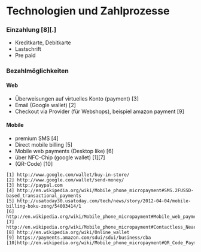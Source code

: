 Technologien und Zahlprozesse
=============================

### Einzahlung [8][.]
- Kreditkarte, Debitkarte
- Lastschrift
- Pre paid


### Bezahlmöglichkeiten
#### Web
- Überweisungen auf virtuelles Konto (payment) [3]
- Email (Google wallet) [2]
- Checkout via Provider (für Webshops), beispiel amazon payment [9]

#### Mobile
- premium SMS [4]
- Direct mobile billing [5]
- Mobile web payments (Desktop like) [6]
- über NFC-Chip (google wallet) [1][7]
- (QR-Code) [10]

```
[1] http://www.google.com/wallet/buy-in-store/
[2] http://www.google.com/wallet/send-money/
[3] http://paypal.com
[4] http://en.wikipedia.org/wiki/Mobile_phone_micropayment#SMS.2FUSSD-based_transactional_payments
[5] http://usatoday30.usatoday.com/tech/news/story/2012-04-04/mobile-billing-boku-zong/54003414/1
[6] http://en.wikipedia.org/wiki/Mobile_phone_micropayment#Mobile_web_payments_.28WAP.29
[7] http://en.wikipedia.org/wiki/Mobile_phone_micropayment#Contactless_Near_Field_Communication
[8] http://en.wikipedia.org/wiki/Online_wallet
[9] https://payments.amazon.com/sdui/sdui/business/cba
[10]http://en.wikipedia.org/wiki/Mobile_phone_micropayment#QR_Code_Payments 
```
